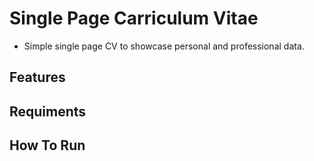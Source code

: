 # Single Page Carriculum Vitae
* Simple single page CV to showcase personal and professional data.
## Features
## Requiments
## How To Run
